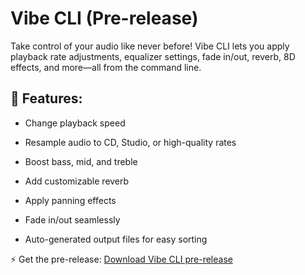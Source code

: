 # Vibe CLI (Pre-release)

Take control of your audio like never before! Vibe CLI lets you apply playback rate adjustments, equalizer settings, fade in/out, reverb, 8D effects, and more—all from the command line.

## 🎵 Features:

- Change playback speed

- Resample audio to CD, Studio, or high-quality rates

- Boost bass, mid, and treble

- Add customizable reverb

- Apply panning effects

- Fade in/out seamlessly

- Auto-generated output files for easy sorting

⚡ Get the pre-release:
[Download Vibe CLI pre-release](https://github.com/EMILO9/vibe-cli/releases/tag/music)
